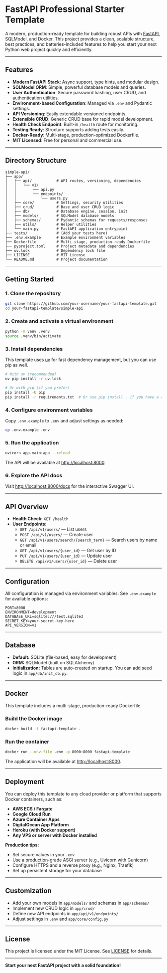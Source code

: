 # FastAPI Professional Starter Template

A modern, production-ready template for building robust APIs with [FastAPI](https://fastapi.tiangolo.com/), SQLModel, and Docker. This project provides a clean, scalable structure, best practices, and batteries-included features to help you start your next Python web project quickly and efficiently.

---

## Features

- **Modern FastAPI Stack**: Async support, type hints, and modular design.
- **SQLModel ORM**: Simple, powerful database models and queries.
- **User Authentication**: Secure password hashing, user CRUD, and authentication utilities.
- **Environment-based Configuration**: Managed via `.env` and Pydantic settings.
- **API Versioning**: Easily extendable versioned endpoints.
- **Extensible CRUD**: Generic CRUD base for rapid model development.
- **Health Check Endpoint**: Built-in `/health` route for monitoring.
- **Testing Ready**: Structure supports adding tests easily.
- **Docker-Ready**: Multi-stage, production-optimized Dockerfile.
- **MIT Licensed**: Free for personal and commercial use.

---

## Directory Structure

```
simple-api/
├── app/
│   ├── api/           # API routes, versioning, dependencies
│   │   └── v1/
│   │       ├── api.py
│   │       └── endpoints/
│   │           └── users.py
│   ├── core/          # Settings, security utilities
│   ├── crud/          # Base and user CRUD logic
│   ├── db/            # Database engine, session, init
│   ├── models/        # SQLModel database models
│   ├── schemas/       # Pydantic schemas for requests/responses
│   ├── utils/         # Helper utilities
│   └── main.py        # FastAPI application entrypoint
├── tests/             # (Add your tests here)
├── .env.example       # Example environment variables
├── Dockerfile         # Multi-stage, production-ready Dockerfile
├── pyproject.toml     # Project metadata and dependencies
├── uv.lock            # Dependency lock file
├── LICENSE            # MIT License
└── README.md          # Project documentation
```

---

## Getting Started

### 1. Clone the repository

```bash
git clone https://github.com/your-username/your-fastapi-template.git
cd your-fastapi-template/simple-api
```

### 2. Create and activate a virtual environment

```bash
python -m venv .venv
source .venv/bin/activate
```

### 3. Install dependencies

This template uses [uv](https://github.com/astral-sh/uv) for fast dependency management, but you can use pip as well.

```bash
# With uv (recommended)
uv pip install -r uv.lock

# Or with pip (if you prefer)
pip install -U pip
pip install -r requirements.txt  # Or use pip install . if you have a requirements.txt
```

### 4. Configure environment variables

Copy `.env.example` to `.env` and adjust settings as needed:

```bash
cp .env.example .env
```

### 5. Run the application

```bash
uvicorn app.main:app --reload
```

The API will be available at [http://localhost:8000](http://localhost:8000).

### 6. Explore the API docs

Visit [http://localhost:8000/docs](http://localhost:8000/docs) for the interactive Swagger UI.

---

## API Overview

- **Health Check:** `GET /health`
- **User Endpoints:**
  - `GET /api/v1/users/` — List users
  - `POST /api/v1/users/` — Create user
  - `GET /api/v1/users/search/{search_term}` — Search users by name or email
  - `GET /api/v1/users/{user_id}` — Get user by ID
  - `PUT /api/v1/users/{user_id}` — Update user
  - `DELETE /api/v1/users/{user_id}` — Delete user

---

## Configuration

All configuration is managed via environment variables. See `.env.example` for available options:

```
PORT=8000
ENVIRONMENT=development
DATABASE_URL=sqlite:///test.sqlite3
SECRET_KEY=your-secret-key-here
API_VERSION=v1
```

---

## Database

- **Default:** SQLite (file-based, easy for development)
- **ORM:** SQLModel (built on SQLAlchemy)
- **Initialization:** Tables are auto-created on startup. You can add seed logic in `app/db/init_db.py`.

---

## Docker

This template includes a multi-stage, production-ready Dockerfile.

### Build the Docker image

```bash
docker build -t fastapi-template .
```

### Run the container

```bash
docker run --env-file .env -p 8000:8000 fastapi-template
```

The application will be available at [http://localhost:8000](http://localhost:8000).

---

## Deployment

You can deploy this template to any cloud provider or platform that supports Docker containers, such as:

- **AWS ECS / Fargate**
- **Google Cloud Run**
- **Azure Container Apps**
- **DigitalOcean App Platform**
- **Heroku (with Docker support)**
- **Any VPS or server with Docker installed**

**Production tips:**
- Set secure values in your `.env`
- Use a production-grade ASGI server (e.g., Uvicorn with Gunicorn)
- Configure HTTPS and a reverse proxy (e.g., Nginx, Traefik)
- Set up persistent storage for your database

---

## Customization

- Add your own models in `app/models/` and schemas in `app/schemas/`
- Implement new CRUD logic in `app/crud/`
- Define new API endpoints in `app/api/v1/endpoints/`
- Adjust settings in `.env` and `app/core/config.py`

---

## License

This project is licensed under the MIT License. See [LICENSE](LICENSE) for details.

---

**Start your next FastAPI project with a solid foundation!**
